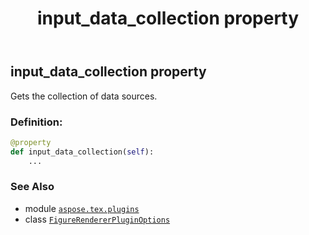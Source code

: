 ﻿---
title: input_data_collection property
second_title: Aspose.TeX for Python via .NET API References
description: 
type: docs
weight: 70
url: /python-net/aspose.tex.plugins/figurerendererpluginoptions/input_data_collection/
is_root: false
---

## input_data_collection property


Gets the collection of data sources.
### Definition:
```python
@property
def input_data_collection(self):
    ...
```

### See Also
* module [`aspose.tex.plugins`](../../)
* class [`FigureRendererPluginOptions`](/tex/python-net/aspose.tex.plugins/figurerendererpluginoptions)
